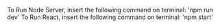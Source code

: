 To Run Node Server, insert the following command on terminal: 'npm run dev'
To Run React, insert the following command on terminal: 'npm start'
